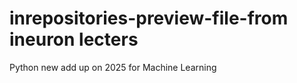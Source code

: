 # inrepositories-preview-file-from ineuron lecters 
Python new add up on 2025 for Machine Learning 
